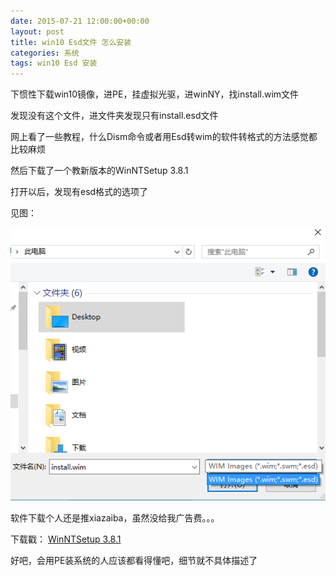 ```yaml
---
date: 2015-07-21 12:00:00+00:00
layout: post
title: win10 Esd文件 怎么安装
categories: 系统
tags: win10 Esd 安装
---
```


下惯性下载win10镜像，进PE，挂虚拟光驱，进winNY，找install.wim文件

发现没有这个文件，进文件夹发现只有install.esd文件

网上看了一些教程，什么Dism命令或者用Esd转wim的软件转格式的方法感觉都比较麻烦

然后下载了一个教新版本的WinNTSetup 3.8.1

打开以后，发现有esd格式的选项了

见图：

 ![](/photos/esd.png)

软件下载个人还是推xiazaiba，虽然没给我广告费。。。

下载戳：
[WinNTSetup 3.8.1](http://www.xiazaiba.com/html/23503.html)

好吧，会用PE装系统的人应该都看得懂吧，细节就不具体描述了